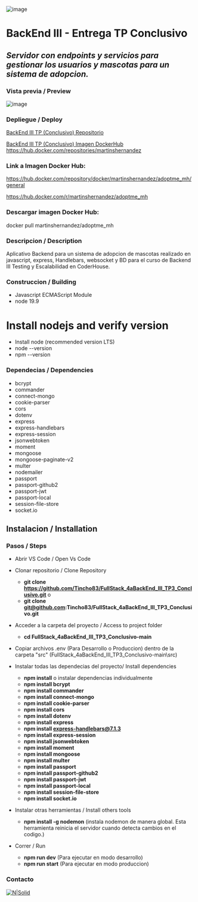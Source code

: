 ![image](/src/public/img/demo.PNG)
# BackEnd III - Entrega TP Conclusivo 
## _Servidor con endpoints y servicios para gestionar los usuarios y mascotas para un sistema de adopcion._  
  
### Vista previa / Preview
![image](/src/public/img/demo.gif)

### Depliegue / Deploy
[BackEnd III TP (Conclusivo) Repositorio](https://github.com/Tincho83/FullStack_4aBackEnd_III_TP3_Conclusivo)

[BackEnd III TP (Conclusivo) Imagen DockerHub](https://hub.docker.com/repositories/martinshernandez) https://hub.docker.com/repositories/martinshernandez

### Link a Imagen Docker Hub:
https://hub.docker.com/repository/docker/martinshernandez/adoptme_mh/general

https://hub.docker.com/r/martinshernandez/adoptme_mh


### Descargar imagen Docker Hub:
docker pull martinshernandez/adoptme_mh

### Descripcion / Description
Aplicativo Backend para un sistema de adopcion de mascotas realizado en javascript, express, Handlebars, websocket y BD para el curso de Backend III Testing y Escalabilidad en CoderHouse.  


### Construccion / Building
-  Javascript ECMAScript Module
-  node 19.9

# Install nodejs and verify version
   - Install node (recommended version LTS)
   - node --version
   - npm --version

### Dependecias / Dependencies
-  bcrypt
-  commander
-  connect-mongo
-  cookie-parser
-  cors
-  dotenv
-  express
-  express-handlebars
-  express-session
-  jsonwebtoken
-  moment
-  mongoose
-  mongoose-paginate-v2
-  multer
-  nodemailer
-  passport
-  passport-github2
-  passport-jwt
-  passport-local
-  session-file-store
-  socket.io

## Instalacion / Installation
### Pasos / Steps
- Abrir VS Code / Open Vs Code
- Clonar repositorio / Clone Repository
   -  **git clone https://github.com/Tincho83/FullStack_4aBackEnd_III_TP3_Conclusivo.git**
   o  
   -  **git clone git@github.com:Tincho83/FullStack_4aBackEnd_III_TP3_Conclusivo.git** 

- Acceder a la carpeta del proyecto / Access to project folder
   - **cd FullStack_4aBackEnd_III_TP3_Conclusivo-main**

- Copiar archivos .env (Para Desarrollo o Produccion) dentro de la carpeta "src" (FullStack_4aBackEnd_III_TP3_Conclusivo-main\src)

- Instalar todas las dependecias del proyecto/ Install dependencies
   - **npm install**
   o instalar dependencias individualmente
   - **npm install bcrypt**
   - **npm install commander**
   - **npm install connect-mongo**
   - **npm install cookie-parser**
   - **npm install cors**
   - **npm install dotenv**
   - **npm install express**
   - **npm install express-handlebars@7.1.3**
   - **npm install express-session**
   - **npm install jsonwebtoken**
   - **npm install moment**
   - **npm install mongoose**
   - **npm install multer**
   - **npm install passport**
   - **npm install passport-github2**
   - **npm install passport-jwt**
   - **npm install passport-local**
   - **npm install session-file-store**
   - **npm install socket.io**

   
- Instalar otras herramientas / Install others tools
   - **npm install -g nodemon** (instala nodemon de manera global. Esta herramienta reinicia el servidor cuando detecta cambios en el codigo.)
   
- Correr / Run
   - **npm run dev** (Para ejecutar en modo desarrollo)
   - **npm run start** (Para ejecutar en modo produccion)


### Contacto
[![N|Solid](/src/public/img/linkedin.png)](https://www.linkedin.com/in/martin-hernandez-9b7154215)
